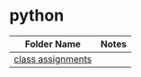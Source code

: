 # python

| Folder Name                                                                           | Notes        
| ----------------------------------------------------------------------------------- |:-----------------------------------:|
| [class assignments](https://github.com/donsmithsf/python/tree/main/class%20assignments)|                                        | 
